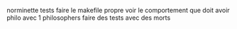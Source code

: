 norminette
tests
faire le makefile propre
voir le comportement que doit avoir philo avec 1 philosophers
faire des tests avec des morts